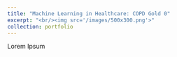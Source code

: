 ```yaml
---
title: "Machine Learning in Healthcare: COPD Gold 0"
excerpt: "<br/><img src='/images/500x300.png'>"
collection: portfolio
---
```



Lorem Ipsum